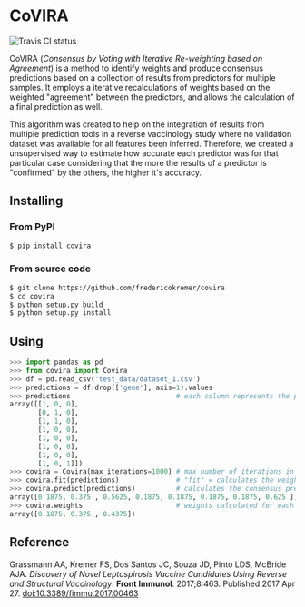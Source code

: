 # CoVIRA
![Travis CI status](https://travis-ci.org/fredericokremer/covira.svg?branch=master&status=unknown)

CoVIRA (*Consensus by Voting with Iterative Re-weighting based on Agreement*) is a method
to identify weights and produce consensus predictions based on a collection of results from
predictors for multiple samples. It employs a iterative recalculations of weights based on the
weighted "agreement" between the predictors, and allows the calculation of a final prediction as well.

This algorithm was created to help on the integration of results from multiple prediction tools in a
reverse vaccinology study where no validation dataset was available for all features been inferred. Therefore,
we created a unsupervised way to estimate how accurate each predictor was for that particular case considering
that the more the results of a predictor is "confirmed" by the others, the higher it's accuracy.

## Installing 

### From PyPI

```bash
$ pip install covira
```

### From source code

```bash
$ git clone https://github.com/fredericokremer/covira
$ cd covira
$ python setup.py build
$ python setup.py install
```

## Using

```python
>>> import pandas as pd
>>> from covira import Covira
>>> df = pd.read_csv('test_data/dataset_1.csv')
>>> predictions = df.drop(['gene'], axis=1).values
>>> predictions                          # each column represents the prediction from a different tool, while each row is a different sample
array([[1, 0, 0], 
       [0, 1, 0], 
       [1, 1, 0], 
       [1, 0, 0], 
       [1, 0, 0], 
       [1, 0, 0], 
       [1, 0, 0], 
       [1, 0, 1]])
>>> covira = Covira(max_iterations=1000) # max number of iterations in the weight calculation
>>> covira.fit(predictions)              # "fit" = calculates the weights
>>> covira.predict(predictions)          # calculates the consensus prediction
array([0.1875, 0.375 , 0.5625, 0.1875, 0.1875, 0.1875, 0.1875, 0.625 ])
>>> covira.weights                       # weights calculated for each predictor
array([0.1875, 0.375 , 0.4375])
```

## Reference

Grassmann AA, Kremer FS, Dos Santos JC, Souza JD, Pinto LDS, McBride AJA. *Discovery of Novel Leptospirosis Vaccine 
Candidates Using Reverse and Structural Vaccinology*. **Front Immunol**. 2017;8:463. Published 2017 Apr 27. 
[doi:10.3389/fimmu.2017.00463](doi:10.3389/fimmu.2017.00463)
